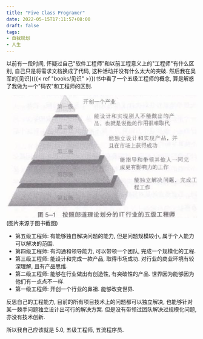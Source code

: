 ```yaml
---
title: "Five Class Programer"
date: 2022-05-15T17:11:57+08:00
draft: false
tags:
- 自我规划
- 人生
---
```


以前有一段时间, 怀疑过自己"软件工程师"和以前工程意义上的"工程师"有什么区别, 自己只是将需求文档换成了代码, 这种活动并没有什么太大的突破. 然后我在吴军的[见识]({{< ref "books/见识" >}})书中看了一个五级工程师的概念, 算是解惑了我做为一个"码农"和工程师的区别. 

![五级工程师](five_class_engineer.png)
(图片来源于图书截图)


- 第五级工程师: 有能够独自解决问题的能力, 但是问题规模较小, 属于个人能力可以解决的范围. 
- 第四级工程师: 有沟通和领导能力, 可以带领一个团队, 完成一个规模化的工程.
- 第三级工程师: 能设计和完成一款产品, 取得市场成功. 对行业的商业环境有较深理解, 且有产品思维. 
- 第二级工程师: 能够在行业做出有创造性, 有突破性的产品. 世界因为能够因为他们有一点点不一样.
- 第一级工程师: 开创一个行业的鼻祖. 能够改变世界.



反思自己的工程能力, 目前的所有项目技术上的问题都可以独立解决, 也能够针对某一棘手问题独立设计出可行的解决方案. 但是没有带领过团队解决过规模化问题, 亦没有技术创新. 

所以我自己应该就是 5.0, 五级工程师, 五流程序员.


